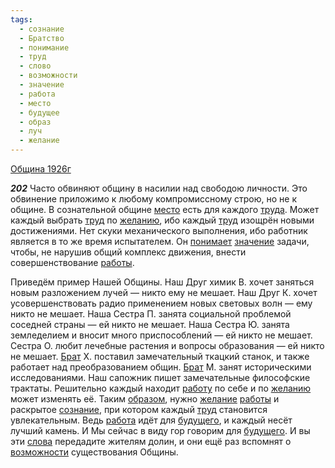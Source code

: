 ```yaml
---
tags:
  - сознание
  - Братство
  - понимание
  - труд
  - слово
  - возможности
  - значение
  - работа
  - место
  - будущее
  - образ
  - луч
  - желание
---
```


[Община 1926г](/agni/1926)

___202___
Часто обвиняют общину в насилии над свободою личности. Это обвинение приложимо к любому компромиссному строю, но не к общине. В сознательной общине [место](/tag/#место) есть для каждого [труда](/tag/#[труд](/tag/#труд)). Может каждый выбрать [труд](/tag/#труд) по [желанию](/tag/#[желание](/tag/#желание)), ибо каждый [труд](/tag/#труд) изощрён новыми достижениями. Нет скуки механического выполнения, ибо работник является в то же время испытателем. Он [понимает](/tag/#понимание) [значение](/tag/#значение) задачи, чтобы, не нарушив общий комплекс движения, внести совершенствование [работы](/tag/#[работа](/tag/#работа)).   

Приведём пример Нашей Общины. Наш Друг химик В. хочет заняться новым разложением лучей — никто ему не мешает. Наш Друг К. хочет усовершенствовать радио применением новых световых волн — ему никто не мешает. Наша Сестра П. занята социальной проблемой соседней страны — ей никто не мешает. Наша Сестра Ю. занята земледелием и вносит много приспособлений — ей никто не мешает. Сестра О. любит лечебные растения и вопросы образования — ей никто не мешает. [Брат](/tag/#Братство) Х. поставил замечательный ткацкий станок, и также работает над преобразованием общин. [Брат](/tag/#Братство) М. занят историческими исследованиями. Наш сапожник пишет замечательные философские трактаты. Решительно каждый находит [работу](/tag/#работа) по себе и по [желанию](/tag/#[желание](/tag/#желание)) может изменять её. Таким [образом](/tag/#образ), нужно [желание](/tag/#желание) [работы](/tag/#[работа](/tag/#работа)) и раскрытое [сознание](/tag/#сознание), при котором каждый [труд](/tag/#труд) становится увлекательным. Ведь [работа](/tag/#работа) идёт для [будущего](/tag/#будущее), и каждый несёт лучший камень. И Мы сейчас в виду гор говорим для [будущего](/tag/#будущее). И вы эти [слова](/tag/#слово) передадите жителям долин, и они ещё раз вспомнят о [возможности](/tag/#возможности) существования Общины.   

